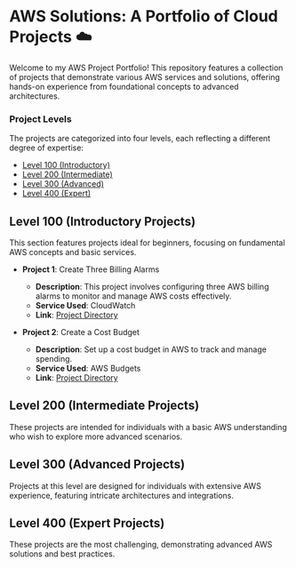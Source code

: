 # AWS Solutions: A Portfolio of Cloud Projects ☁️
Welcome to my AWS Project Portfolio! This repository features a collection of projects that demonstrate various AWS services and solutions, offering hands-on experience from foundational concepts to advanced architectures.
### Project Levels
The projects are categorized into four levels, each reflecting a different degree of expertise:
* <a href ="https://github.com/shubhammurti/AWS-Projects-Portfolio/tree/main/Level%20100">Level 100 (Introductory)</a>
* <a href ="">Level 200 (Intermediate)</a>
* <a href ="">Level 300 (Advanced)</a>
* <a href ="">Level 400 (Expert)</a>

## Level 100 (Introductory Projects)
This section features projects ideal for beginners, focusing on fundamental AWS concepts and basic services.
- **Project 1**: Create Three Billing Alarms
  - **Description**: This project involves configuring three AWS billing alarms to monitor and manage AWS costs effectively.
  - **Service Used**: CloudWatch
  - **Link**: [Project Directory](https://github.com/shubhammurti/AWS-Projects-Portfolio/blob/d5247d921c817478840d0bb64510fb10b49e3182/Level%20100/1.%20Create%20three%20Billing%20Alarms/BIL01-AWS100%20%E2%80%94%20Create%20three%20Billing%20Alarms.md)

- **Project 2**: Create a Cost Budget
  - **Description**: Set up a cost budget in AWS to track and manage spending.
  - **Service Used**: AWS Budgets
  - **Link**: [Project Directory](https://github.com/shubhammurti/AWS-Projects-Portfolio/blob/d5247d921c817478840d0bb64510fb10b49e3182/Level%20100/2.%20Create%20a%20Cost%20Budge/BIL02-AWS100%20%E2%80%94%20Create%20a%20Cost%20Budget.md)

## Level 200 (Intermediate Projects)
These projects are intended for individuals with a basic AWS understanding who wish to explore more advanced scenarios.

## Level 300 (Advanced Projects)
Projects at this level are designed for individuals with extensive AWS experience, featuring intricate architectures and integrations.

## Level 400 (Expert Projects)
These projects are the most challenging, demonstrating advanced AWS solutions and best practices.
